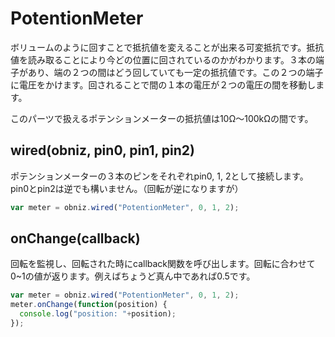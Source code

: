 # PotentionMeter
ボリュームのように回すことで抵抗値を変えることが出来る可変抵抗です。抵抗値を読み取ることにより今どの位置に回されているのかがわかります。３本の端子があり、端の２つの間はどう回していても一定の抵抗値です。この２つの端子に電圧をかけます。回されることで間の１本の電圧が２つの電圧の間を移動します。

このパーツで扱えるポテンションメーターの抵抗値は10Ω〜100kΩの間です。

## wired(obniz, pin0, pin1, pin2)
ポテンションメーターの３本のピンをそれぞれpin0, 1, 2として接続します。pin0とpin2は逆でも構いません。（回転が逆になりますが）
```Javascript
var meter = obniz.wired("PotentionMeter", 0, 1, 2);
```
## onChange(callback)
回転を監視し、回転された時にcallback関数を呼び出します。回転に合わせて0~1の値が返ります。例えばちょうど真ん中であれば0.5です。
```Javascript
var meter = obniz.wired("PotentionMeter", 0, 1, 2);
meter.onChange(function(position) {
  console.log("position: "+position);
});
```